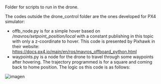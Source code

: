 Folder for scripts to run in the drone.

The codes outside the drone_control folder are the ones developed for PX4 simulator:

- offb_node.py is for a simple hover based on */mavros/setpoint_position/local* with a constant publishing in this topic with only a z-coordinate to hover. This code is presented by Pixhawk in their website: https://docs.px4.io/main/en/ros/mavros_offboard_python.html
- waypoints.py is a node for the drone to travel through some waypoints after hovering. The trajectory programmed is for a square and coming back to home position. The logic os this code is as follows:

![imagen](https://github.com/RoboticaInteligente8voTecCEM2023/drone_navigation/assets/67598380/a5925eef-d225-4834-8ff8-d8daaa189539)

